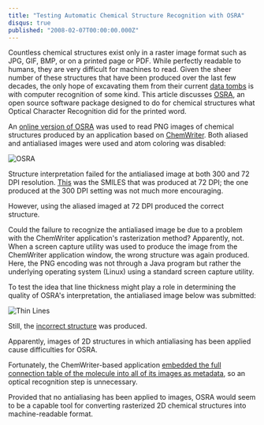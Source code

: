```yaml
---
title: "Testing Automatic Chemical Structure Recognition with OSRA"
disqus: true
published: "2008-02-07T00:00:00.000Z"
---
```


Countless chemical structures exist only in a raster image format such as JPG, GIF, BMP, or on a printed page or PDF. While perfectly readable to humans, they are very difficult for machines to read. Given the sheer number of these structures that have been produced over the last few decades, the only hope of excavating them from their current [data tombs](http://depth-first.com/articles/2008/02/04/raiding-chemistrys-data-tombs) is with computer recognition of some kind. This article discusses [OSRA](http://cactus.nci.nih.gov/osra/), an open source software package designed to do for chemical structures what Optical Character Recognition did for the printed word.

An [online version of OSRA](http://cactus.nci.nih.gov/cgi-bin/osra/index.cgi) was used to read PNG images of chemical structures produced by an application based on [ChemWriter](http://depth-first.com/articles/2007/11/27/chemwriter-chemical-structures-and-the-web). Both aliased and antialiased images were used and atom coloring was disabled:

![OSRA](/images/posts/20080207/image_no_antialias.png "OSRA")

Structure interpretation failed for the antialiased image at both 300 and 72 DPI resolution. [This](http://www.daylight.com/daycgi/depict?4343434328432943284f2943363d432843353d43434328434331434328434343293d43432843432943344328433129434328433343432843432943323d4343434343324333293d4343344329433d4335294343434336) was the SMILES that was produced at 72 DPI; the one produced at the 300 DPI setting was not much more encouraging.

However, using the aliased imaged at 72 DPI produced the correct structure.

Could the failure to recognize the antialiased image be due to a problem with the ChemWriter application's rasterization method? Apparently, not. When a screen capture utility was used to produce the image from the ChemWriter application window, the wrong structure was again produced. Here, the PNG encoding was not through a Java program but rather the underlying operating system (Linux) using a standard screen capture utility.

To test the idea that line thickness might play a role in determining the quality of OSRA's interpretation, the antialiased image below was submitted:

![Thin Lines](/images/posts/20080207/image_thin_lines.png "Thin Lines")

Still, the [incorrect structure](http://www.daylight.com/daycgi/depict?43434343363d4328432943333d43284329433d432843323d434343313d4328433d43433d4331294328432943324329433d4333434328434343353d43433d432843343d432843283d4f294e283d4f293d4f29433d43433d433429433d4335294336) was produced.

Apparently, images of 2D structures in which antialiasing has been applied cause difficulties for OSRA.

Fortunately, the ChemWriter-based application [embedded the full connection table of the molecule into all of its images as metadata](http://depth-first.com/articles/2007/08/01/never-draw-the-same-molecule-twice-image-metadata-for-cheminformatics), so an optical recognition step is unnecessary.

Provided that no antialiasing has been applied to images, OSRA would seem to be a capable tool for converting rasterized 2D chemical structures into machine-readable format.

